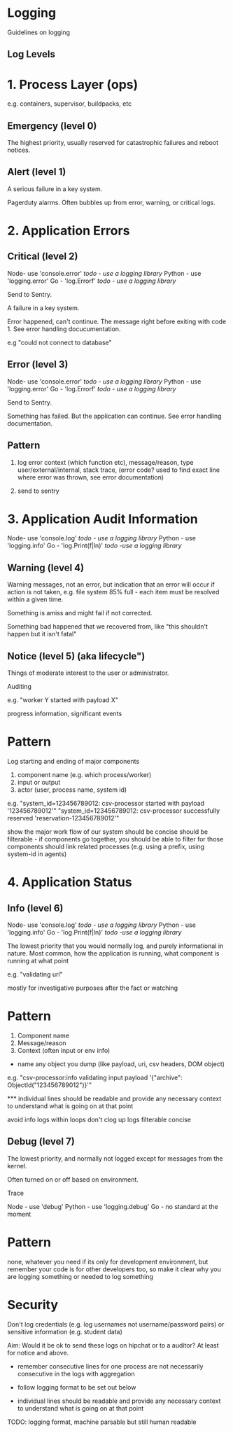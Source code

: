 Logging
=======

Guidelines on logging

Log Levels
----------

# 1. Process Layer (ops)
e.g. containers, supervisor, buildpacks, etc

## Emergency (level 0)
The highest priority, usually reserved for catastrophic failures and reboot notices.

## Alert (level 1)
A serious failure in a key system.

Pagerduty alarms. Often bubbles up from error, warning, or critical logs.


# 2. Application Errors

## Critical (level 2)

Node- use 'console.error' *todo - use a logging library*
Python - use 'logging.error'
Go - 'log.Errorf' *todo - use a logging library*

Send to Sentry.

A failure in a key system.

Error happened, can't continue. The message right before exiting with code 1. See error handling docucumentation.

e.g "could not connect to database"

## Error (level 3)

Node- use 'console.error' *todo - use a logging library*
Python - use 'logging.error'
Go - 'log.Errorf' *todo - use a logging library*

Send to Sentry.

Something has failed. But the application can continue. See error handling documentation.

## Pattern
1. log error
   context (which function etc), message/reason, type user/external/internal, stack trace, (error code? used to find exact line where error was thrown, see error documentation)
   
2. send to sentry

# 3. Application Audit Information

Node- use 'console.log' *todo - use a logging library*
Python - use 'logging.info'
Go - 'log.Print(f|ln)' *todo -use a logging library*

## Warning (level 4)

Warning messages, not an error, but indication that an error will occur if action is not taken, e.g. file system 85% full - each item must be resolved within a given time.

Something is amiss and might fail if not corrected. 

Something bad happened that we recovered from, like "this shouldn't happen but it isn't fatal"


## Notice (level 5) (aka lifecycle")
Things of moderate interest to the user or administrator.

Auditing

e.g. "worker Y started with payload X"

progress information, significant events

# Pattern
Log starting and ending of major components

1. component name (e.g. which process/worker)
2. input or output
3. actor (user, process name, system id)
   
e.g. "system\_id=123456789012: csv-processor started with payload '123456789012'"
  "system\_id=123456789012: csv-processor successfully reserved 'reservation-123456789012'"
        
show the major work flow of our system
should be concise
should be filterable - if components go together, you should be able to filter for those components
should link related processes (e.g. using a prefix, using system-id in agents)


# 4. Application Status

## Info (level 6)

Node- use 'console.log' *todo - use a logging library*
Python - use 'logging.info'
Go - 'log.Print(f|ln)' *todo -use a logging library*

The lowest priority that you would normally log, and purely informational in nature.
Most common, how the application is running, what component is running at what point

e.g. "validating url"

mostly for investigative purposes after the fact or watching

# Pattern

1. Component name
2. Message/reason
3. Context (often input or env info)
  - name any object you dump (like payload, uri, csv headers, DOM object)

e.g. "csv-processor:info validating input payload '{"archive": ObjectId("123456789012")}'"

*** individual lines should be readable and provide any necessary context to understand what is going on at that point

avoid info logs within loops
don't clog up logs
filterable
concise

## Debug (level 7)

The lowest priority, and normally not logged except for messages from the kernel.

Often turned on or off based on environment.

Trace

Node - use 'debug'
Python - use 'logging.debug'
Go - no standard at the moment


# Pattern
none, whatever you need if its only for development environment, but remember your code is for other developers too, so make it clear why you are logging something or needed to log something


# Security

Don't log credentials (e.g. log usernames not username/password pairs) or sensitive information (e.g. student data)

Aim: Would it be ok to send these logs on hipchat or to a auditor? At least for notice and above.


- remember consecutive lines for one process are not necessarily consecutive in the logs with aggregation

- follow logging format to be set out below

- individual lines should be readable and provide any necessary context to understand what is going on at that point



TODO: logging format, machine parsable but still human readable
